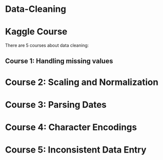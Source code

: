 # Data-Cleaning
# Kaggle Course
There are 5 courses about data cleaning:
## Course 1: Handling missing values
# Course 2: Scaling and Normalization
# Course 3: Parsing Dates
# Course 4: Character Encodings
# Course 5: Inconsistent Data Entry 
